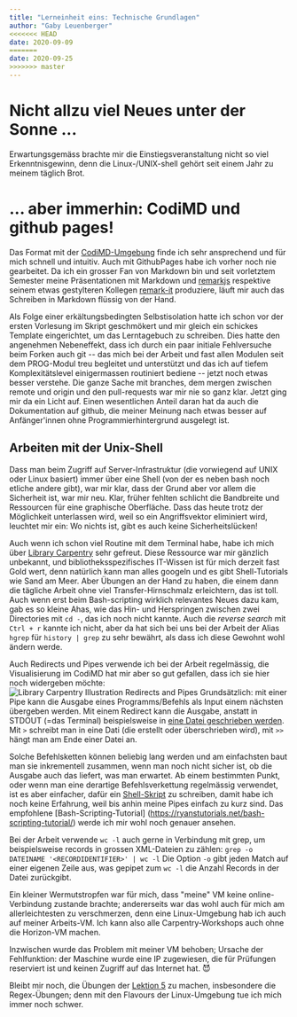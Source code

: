 ```yaml
---
title: "Lerneinheit eins: Technische Grundlagen"
author: "Gaby Leuenberger"
<<<<<<< HEAD
date: 2020-09-09
=======
date: 2020-09-25
>>>>>>> master
---
```

# Nicht allzu viel Neues unter der Sonne ...
Erwartungsgemäss brachte mir die Einstiegsveranstaltung nicht so viel
Erkenntnisgewinn, denn die Linux-/UNIX-shell gehört seit einem Jahr zu
meinem täglich Brot.

# ... aber immerhin: CodiMD und github pages!
Das Format mit der
[CodiMD-Umgebung](https://pad.gwdg.de/0aeVcWNyS7mGcJ6VFA-jSQ?view)
finde ich sehr ansprechend und für mich schnell und intuitiv. Auch mit
GithubPages habe ich vorher noch nie gearbeitet. Da ich ein
grosser Fan von Markdown bin und seit vorletztem Semester meine
Präsentationen mit Markdown und [remarkjs](https://remarkjs.com/)
respektive seinem etwas gestylteren Kollegen
[remark-it](https://remark-it.now.sh/index-en_US.html) produziere,
läuft mir auch das Schreiben in Markdown flüssig von der Hand.

Als Folge einer erkältungsbedingten Selbstisolation hatte ich schon
vor der ersten Vorlesung im Skript geschmökert und mir gleich ein
schickes Template eingerichtet, um das Lerntagebuch zu schreiben. Dies
hatte den angenehmen Nebeneffekt, dass ich durch ein paar initiale
Fehlversuche beim Forken auch git -- das mich bei der Arbeit und fast
allen Modulen seit dem PROG-Modul treu begleitet und unterstützt und
das ich auf tiefem Komplexitätslevel einigermassen routiniert bediene --
jetzt noch etwas besser verstehe. Die ganze Sache mit branches, dem mergen
zwischen remote und origin und den pull-requests war mir nie so ganz
klar.
Jetzt ging mir da ein Licht auf.
Einen wesentlichen Anteil daran hat da auch die Dokumentation auf
github, die meiner Meinung nach etwas besser auf Anfänger'innen ohne
Programmierhintergrund ausgelegt ist.

## Arbeiten mit der Unix-Shell
Dass man beim Zugriff auf Server-Infrastruktur (die vorwiegend auf UNIX oder Linux basiert) immer über eine Shell (von der es neben bash noch etliche andere gibt), war mir klar, dass der Grund aber vor allem die Sicherheit ist, war mir neu. Klar, früher fehlten schlicht die Bandbreite und Ressourcen für eine graphische Oberfläche. Dass das heute trotz der Möglichkeit unterlassen wird, weil so ein Angriffsvektor eliminiert wird, leuchtet mir ein: Wo nichts ist, gibt es auch keine Sicherheitslücken!

Auch wenn ich schon viel Routine mit dem Terminal habe, habe ich mich
über [Library
Carpentry](https://librarycarpentry.org/) sehr gefreut. Diese Ressource war mir
gänzlich unbekannt, und bibliotheksspezifisches IT-Wissen ist für mich
derzeit fast Gold wert, denn natürlich kann man alles googeln und es
gibt Shell-Tutorials wie Sand am Meer. Aber Übungen an der Hand zu
haben, die einem dann die tägliche Arbeit ohne viel
Transfer-Hirnschmalz erleichtern, das ist toll. Auch wenn erst beim
Bash-scripting wirklich relevantes Neues dazu kam, gab es so kleine
Ahas, wie das Hin- und Herspringen zwischen zwei Directories mit `cd
-`, das ich noch nicht kannte. Auch die *reverse search* mit `Ctrl +
r` kannte ich nicht, aber da hat sich bei uns bei der Arbeit der Alias
`hgrep` für `history | grep` zu sehr bewährt, als dass ich diese
Gewohnt wohl ändern werde.

Auch Redirects und Pipes verwende ich bei der Arbeit regelmässig, die
Visualisierung im CodiMD hat mir aber so gut gefallen, dass ich sie
hier noch widergeben möchte:
![Library Carpentry Illustration Redirects and Pipes](https://librarycarpentry.org/lc-shell/fig/redirects-and-pipes.png)
Grundsätzlich: mit einer Pipe kann die Ausgabe eines Programms/Befehls als Input einem nächsten übergeben werden. Mit einem Redirect kann die Ausgabe, anstatt in STDOUT (=das Terminal) beispielsweise in [eine Datei geschrieben werden](https://librarycarpentry.org/lc-shell/05-counting-mining/index.html#appending-to-a-file). Mit `>` schreibt man in eine Dati (die erstellt oder überschrieben wird), mit `>>` hängt man am Ende einer Datei an.

Solche Befehlsketten können beliebig lang werden und am einfachsten baut man sie inkrementell zusammen, wenn man noch nicht sicher ist, ob die Ausgabe auch das liefert, was man erwartet. Ab einem bestimmten Punkt, oder wenn man eine derartige Befehlsverkettung regelmässig verwendet, ist es aber einfacher, dafür ein [Shell-Skript](https://librarycarpentry.org/lc-shell/04-loops/index.html#running-the-loop-from-a-bash-script) zu schreiben, damit habe ich noch keine Erfahrung, weil bis anhin meine Pipes einfach zu kurz sind. Das empfohlene [Bash-Scripting-Tutorial] (https://ryanstutorials.net/bash-scripting-tutorial/) werde ich mir wohl noch genauer ansehen.

Bei der Arbeit verwende `wc -l` auch gerne in Verbindung mit grep, um
beispielsweise records in grossen XML-Dateien zu zählen:
```grep -o DATEINAME '<RECORDIDENTIFIER>' | wc -l```
Die Option `-o` gibt jeden Match auf einer eigenen Zeile aus, was
gepipet zum `wc -l` die Anzahl Records in der Datei zurückgibt.

Ein kleiner Wermutstropfen war für mich, dass "meine" VM keine
online-Verbindung zustande brachte; andererseits war das wohl auch für
mich am allerleichtesten zu verschmerzen, denn eine Linux-Umgebung hab
ich auch auf meiner Arbeits-VM. Ich kann also alle Carpentry-Workshops
auch ohne die Horizon-VM machen.

Inzwischen wurde das Problem mit meiner VM behoben; Ursache der
Fehlfunktion: der Maschine wurde eine IP zugewiesen, die für Prüfungen
reserviert ist und keinen Zugriff auf das Internet hat. &#x1F608;

Bleibt mir noch, die Übungen der [Lektion
5](https://librarycarpentry.org/lc-shell/05-counting-mining/index.html)
zu machen, insbesondere die Regex-Übungen; denn mit den Flavours der
Linux-Umgebung tue ich mich immer noch schwer.

